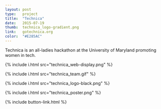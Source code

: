 ```yaml
---
layout: post
type:   project
title:  "Technica"
date:   2015-07-19
thumb:  technica_logo-gradient.png
link:   gotechnica.org
color:  "#E285AC"
---
```


Technica is an all-ladies hackathon at the University of Maryland promoting women in tech.

{% include i.html src="technica_web-display.png" %}

{% include i.html src="technica_team.gif" %}

{% include i.html src="technica_logo-black.png" %}

{% include i.html src="technica_poster.png" %}

{% include button-link.html %}